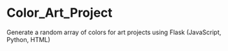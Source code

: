 # Color_Art_Project
Generate a random array of colors for art projects using Flask (JavaScript, Python, HTML)
